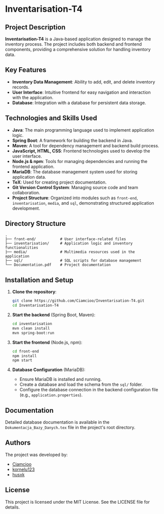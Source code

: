 # Inventarisation-T4

## Project Description

**Inventarisation-T4** is a Java-based application designed to manage the inventory process. The project includes both backend and frontend components, providing a comprehensive solution for handling inventory data.

## Key Features

- **Inventory Data Management**: Ability to add, edit, and delete inventory records.
- **User Interface**: Intuitive frontend for easy navigation and interaction with the application.
- **Database**: Integration with a database for persistent data storage.

## Technologies and Skills Used

- **Java**: The main programming language used to implement application logic.
- **Spring Boot**: A framework for building the backend in Java.
- **Maven**: A tool for dependency management and backend build process.
- **JavaScript, HTML, CSS**: Frontend technologies used to develop the user interface.
- **Node.js & npm**: Tools for managing dependencies and running the frontend application.
- **MariaDB**: The database management system used for storing application data.
- **TeX**: Used for creating project documentation.
- **Git Version Control System**: Managing source code and team collaboration.
- **Project Structure**: Organized into modules such as `front-end`, `inventarisation`, `media`, and `sql`, demonstrating structured application development.

## Directory Structure

```
.
├── front-end/           # User interface-related files
├── inventarisation/     # Application logic and inventory functionalities
├── media/               # Multimedia resources used in the application
├── sql/                 # SQL scripts for database management
└── Documentation.pdf    # Project documentation
```

## Installation and Setup

1. **Clone the repository**:
   ```bash
   git clone https://github.com/Ciamcioo/Inventarisation-T4.git
   cd Inventarisation-T4
   ```

2. **Start the backend** (Spring Boot, Maven):
   ```bash
   cd inventarisation
   mvn clean install
   mvn spring-boot:run
   ```

3. **Start the frontend** (Node.js, npm):
   ```bash
   cd front-end
   npm install
   npm start
   ```

4. **Database Configuration** (MariaDB):
    - Ensure MariaDB is installed and running.
    - Create a database and load the schema from the `sql/` folder.
    - Configure the database connection in the backend configuration file (e.g., `application.properties`).

## Documentation

Detailed database documentation is available in the `Dokumentacja_Bazy_Danych.tex` file in the project's root directory.

## Authors

The project was developed by:
- [Ciamcioo](https://github.com/Ciamcioo)
- [kornelu123](https://github.com/kornelu123)
- [husxk](https://github.com/husxk)

## License

This project is licensed under the MIT License. See the LICENSE file for details.

